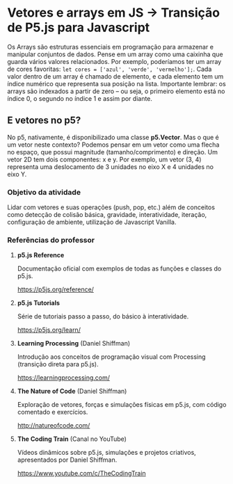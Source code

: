# Vetores e arrays em JS -> Transição de P5.js para Javascript

Os Arrays são estruturas essenciais em programação para armazenar e manipular conjuntos de dados. Pense em um array como uma caixinha que guarda vários valores relacionados. Por exemplo, poderíamos ter um array de cores favoritas: `let cores = ['azul', 'verde', 'vermelho'];`. Cada valor dentro de um array é chamado de elemento, e cada elemento tem um índice numérico que representa sua posição na lista. Importante lembrar: os arrays são indexados a partir de zero – ou seja, o primeiro elemento está no índice 0, o segundo no índice 1 e assim por diante.

## E vetores no p5?

No p5, nativamente, é disponibilizado uma classe **p5.Vector**. Mas o que é um vetor neste contexto? Podemos pensar em um vetor como uma flecha no espaço, que possui magnitude (tamanho/comprimento) e direção. Um vetor 2D tem dois componentes: x e y. Por exemplo, um vetor (3, 4) representa uma deslocamento de 3 unidades no eixo X e 4 unidades no eixo Y.

### Objetivo da atividade

Lidar com vetores e suas operações (push, pop, etc.) além de conceitos como detecção de colisão básica, gravidade, interatividade, iteração, configuração de ambiente, utilização de Javascript Vanilla.


### Referências do professor

1. **p5.js Reference**
    
    Documentação oficial com exemplos de todas as funções e classes do p5.js.
    
    https://p5js.org/reference/
    
2. **p5.js Tutorials**
    
    Série de tutoriais passo a passo, do básico à interatividade.
    
    https://p5js.org/learn/
    
3. **Learning Processing** (Daniel Shiffman)
    
    Introdução aos conceitos de programação visual com Processing (transição direta para p5.js).
    
    https://learningprocessing.com/
    
4. **The Nature of Code** (Daniel Shiffman)
    
    Exploração de vetores, forças e simulações físicas em p5.js, com código comentado e exercícios.
    
    http://natureofcode.com/
    
5. **The Coding Train** (Canal no YouTube)
    
    Vídeos dinâmicos sobre p5.js, simulações e projetos criativos, apresentados por Daniel Shiffman.
    
    https://www.youtube.com/c/TheCodingTrain